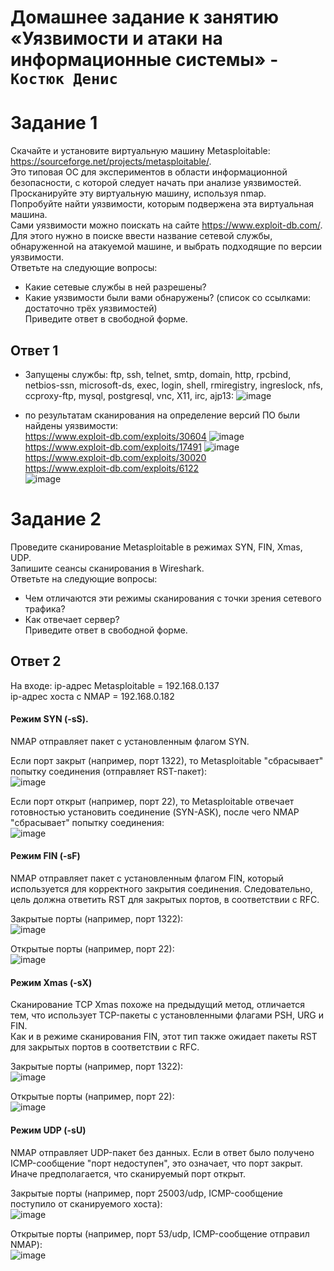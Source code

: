 # Домашнее задание к занятию «Уязвимости и атаки на информационные системы» - `Костюк Денис`

# Задание 1
Скачайте и установите виртуальную машину Metasploitable: https://sourceforge.net/projects/metasploitable/.  
Это типовая ОС для экспериментов в области информационной безопасности, с которой следует начать при анализе уязвимостей.  
Просканируйте эту виртуальную машину, используя nmap.  
Попробуйте найти уязвимости, которым подвержена эта виртуальная машина.  
Сами уязвимости можно поискать на сайте https://www.exploit-db.com/.  
Для этого нужно в поиске ввести название сетевой службы, обнаруженной на атакуемой машине, и выбрать подходящие по версии уязвимости.  
Ответьте на следующие вопросы:  
- Какие сетевые службы в ней разрешены?  
- Какие уязвимости были вами обнаружены? (список со ссылками: достаточно трёх уязвимостей)  
Приведите ответ в свободной форме.  

## Ответ 1

- Запущены службы: ftp, ssh, telnet, smtp, domain, http, rpcbind, netbios-ssn, microsoft-ds, exec, login, shell, rmiregistry, ingreslock, nfs, ccproxy-ftp, mysql, postgresql, vnc, X11, irc, ajp13:
![image](https://github.com/denniskostyuk/security1/blob/main/task-11.png)

- по результатам сканирования на определение версий ПО были найдены уязвимости:  
https://www.exploit-db.com/exploits/30604
![image](https://github.com/denniskostyuk/security1/blob/main/task-12_1.png)
https://www.exploit-db.com/exploits/17491
![image](https://github.com/denniskostyuk/security1/blob/main/task-12_2.png)
https://www.exploit-db.com/exploits/30020  
https://www.exploit-db.com/exploits/6122  
![image](https://github.com/denniskostyuk/security1/blob/main/task-12.png)

# Задание 2
Проведите сканирование Metasploitable в режимах SYN, FIN, Xmas, UDP.  
Запишите сеансы сканирования в Wireshark.  
Ответьте на следующие вопросы:  
- Чем отличаются эти режимы сканирования с точки зрения сетевого трафика?  
- Как отвечает сервер?  
Приведите ответ в свободной форме.  

## Ответ 2

На входе:
ip-адрес Metasploitable = 192.168.0.137  
ip-адрес хоста с NMAP = 192.168.0.182  

#### Режим SYN (-sS).
NMAP отправляет пакет с установленным флагом SYN.  

Если порт закрыт (например, порт 1322), то Metasploitable "сбрасывает" попытку соединения (отправляет RST-пакет):  
![image](https://github.com/denniskostyuk/security1/blob/main/task-21.png)  

Если порт открыт (например, порт 22), то Metasploitable отвечает готовностью установить соединение (SYN-ASK), после чего NMAP "сбрасывает" попытку соединения:  
![image](https://github.com/denniskostyuk/security1/blob/main/task-22.png)

#### Режим FIN (-sF)  
NMAP отправляет пакет с установленным флагом FIN, который используется для корректного закрытия соединения. Следовательно, цель должна ответить RST для закрытых портов, в соответствии с RFC.

Закрытые порты (например, порт 1322):  
![image](https://github.com/denniskostyuk/security1/blob/main/task-23.png)

Открытые порты (например, порт 22):  
![image](https://github.com/denniskostyuk/security1/blob/main/task-24.png)

#### Режим Xmas (-sX)
Сканирование TCP Xmas похоже на предыдущий метод, отличается тем, что использует TCP-пакеты с установленными флагами PSH, URG и FIN.  
Как и в режиме сканирования FIN, этот тип также ожидает пакеты RST для закрытых портов в соответствии с RFC.

Закрытые порты (например, порт 1322):  
![image](https://github.com/denniskostyuk/security1/blob/main/task-25.png)

Открытые порты (например, порт 22):  
![image](https://github.com/denniskostyuk/security1/blob/main/task-26.png)

#### Режим UDP (-sU)
NMAP отправляет UDP-пакет без данных. Если в ответ было получено ICMP-сообщение "порт недоступен", это означает, что порт закрыт. Иначе предполагается, что сканируемый порт открыт.

Закрытые порты (например, порт 25003/udp, ICMP-сообщение поступило от сканируемого хоста):  
![image](https://github.com/denniskostyuk/security1/blob/main/task-27.png)

Открытые порты (например, порт 53/udp, ICMP-сообщение отправил NMAP):  
![image](https://github.com/denniskostyuk/security1/blob/main/task-28.png)
